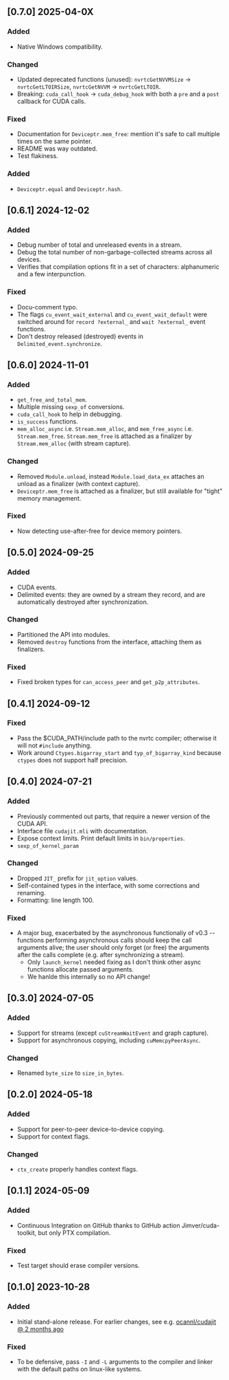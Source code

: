 ## [0.7.0] 2025-04-0X

### Added

- Native Windows compatibility.

### Changed

- Updated deprecated functions (unused): `nvrtcGetNVVMSize` -> `nvrtcGetLTOIRSize`, `nvrtcGetNVVM` -> `nvrtcGetLTOIR`.
- Breaking: `cuda_call_hook` -> `cuda_debug_hook` with both a `pre` and a `post` callback for CUDA calls.

### Fixed

- Documentation for `Deviceptr.mem_free`: mention it's safe to call multiple times on the same pointer.
- README was way outdated.
- Test flakiness.

### Added

- `Deviceptr.equal` and `Deviceptr.hash`.

## [0.6.1] 2024-12-02

### Added

- Debug number of total and unreleased events in a stream.
- Debug the total number of non-garbage-collected streams across all devices.
- Verifies that compilation options fit in a set of characters: alphanumeric and a few interpunction.

### Fixed

- Docu-comment typo.
- The flags `cu_event_wait_external` and `cu_event_wait_default` were switched around for `record ?external_` and `wait ?external_` event functions.
- Don't destroy released (destroyed) events in `Delimited_event.synchronize`.

## [0.6.0] 2024-11-01

### Added

- `get_free_and_total_mem`.
- Multiple missing `sexp_of` conversions.
- `cuda_call_hook` to help in debugging.
- `is_success` functions.
- `mem_alloc_async` i.e. `Stream.mem_alloc`, and `mem_free_async` i.e. `Stream.mem_free`. `Stream.mem_free` is attached as a finalizer by `Stream.mem_alloc` (with stream capture).

### Changed

- Removed `Module.unload`, instead `Module.load_data_ex` attaches an unload as a finalizer (with context capture).
- `Deviceptr.mem_free` is attached as a finalizer, but still available for "tight" memory management.

### Fixed

- Now detecting use-after-free for device memory pointers.

## [0.5.0] 2024-09-25

### Added

- CUDA events.
- Delimited events: they are owned by a stream they record, and are automatically destroyed after synchronization.

### Changed

- Partitioned the API into modules.
- Removed `destroy` functions from the interface, attaching them as finalizers.

### Fixed

- Fixed broken types for `can_access_peer` and `get_p2p_attributes`.

## [0.4.1] 2024-09-12

### Fixed

- Pass the $CUDA_PATH/include path to the nvrtc compiler; otherwise it will not `#include` anything.
- Work around `Ctypes.bigarray_start` and `typ_of_bigarray_kind` because `ctypes` does not support half precision.

## [0.4.0] 2024-07-21

### Added

- Previously commented out parts, that require a newer version of the CUDA API.
- Interface file `cudajit.mli` with documentation.
- Expose context limits. Print default limits in `bin/properties`.
- `sexp_of_kernel_param`

### Changed

- Dropped `JIT_` prefix for `jit_option` values.
- Self-contained types in the interface, with some corrections and renaming.
- Formatting: line length 100.

### Fixed

- A major bug, exacerbated by the asynchronous functionaliy of v0.3 -- functions performing asynchronous calls should keep the call arguments alive; the user should only forget (or free) the arguments after the calls complete (e.g. after synchronizing a stream).
  - Only `launch_kernel` needed fixing as I don't think other async functions allocate passed arguments.
  - We hanlde this internally so no API change!

## [0.3.0] 2024-07-05

### Added

- Support for streams (except `cuStreamWaitEvent` and graph capture).
- Support for asynchronous copying, including `cuMemcpyPeerAsync`.

### Changed

- Renamed `byte_size` to `size_in_bytes`.

## [0.2.0] 2024-05-18

### Added

- Support for peer-to-peer device-to-device copying.
- Support for context flags.

### Changed

- `ctx_create` properly handles context flags.

## [0.1.1] 2024-05-09

### Added

- Continuous Integration on GitHub thanks to GitHub action Jimver/cuda-toolkit, but only PTX compilation.

### Fixed

- Test target should erase compiler versions.

## [0.1.0] 2023-10-28

### Added

- Initial stand-alone release. For earlier changes, see e.g. [ocannl/cudajit @ 2 months ago](https://github.com/lukstafi/ocannl/tree/560ad1caeefe0bdfd85d0393a29a4721d11ee742/cudajit)

### Fixed

- To be defensive, pass `-I` and `-L` arguments to the compiler and linker with the default paths on linux-like systems.
